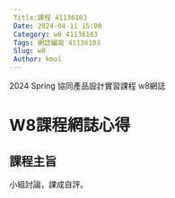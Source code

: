 ```yaml
---
 Title:課程 41136103
 Date: 2024-04-11 15:00
 Category: w8 41136103
 Tags: 網誌編寫 41136103
 Slug: w8
 Author: kmol
---
```


2024 Spring 協同產品設計實習課程 w8網誌

<!-- PELICAN_END_SUMMARY -->


# W8課程網誌心得

## 課程主旨

小組討論，課成自評。

